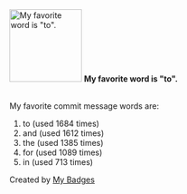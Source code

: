 <img src="https://my-badges.github.io/my-badges/favorite-word.png" alt="My favorite word is &quot;to&quot;." title="My favorite word is &quot;to&quot;." width="128">
<strong>My favorite word is &quot;to&quot;.</strong>
<br><br>

My favorite commit message words are:

1. to (used 1684 times)
2. and (used 1612 times)
3. the (used 1385 times)
4. for (used 1089 times)
5. in (used 713 times)


Created by <a href="https://github.com/my-badges/my-badges">My Badges</a>